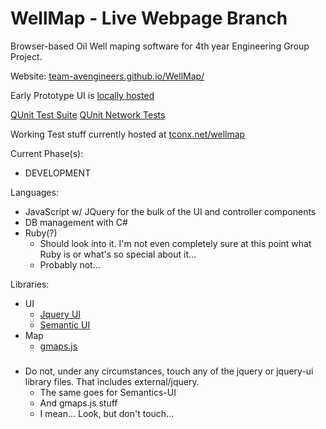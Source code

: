 WellMap - Live Webpage Branch
=======

Browser-based Oil Well maping software for 4th year Engineering Group Project.

Website: [team-avengineers.github.io/WellMap/](http://team-avengineers.github.io/WellMap/)

Early Prototype UI is [locally hosted](http://team-avengineers.github.io/WellMap/well_map.html)

[QUnit Test Suite](http://team-avengineers.github.io/WellMap/qunit)
[QUnit Network Tests](http://team-avengineers.github.io/WellMap/qunit/network_tests.html)

Working Test stuff currently hosted at [tconx.net/wellmap](http://tconx.net/wellmap/)

Current Phase(s):
* DEVELOPMENT


Languages:

* JavaScript w/ JQuery for the bulk of the UI and controller components
* DB management with C#
* Ruby(?)
	* Should look into it.  I'm not even completely sure at this point what Ruby is or what's so special about it...
	* Probably not...

Libraries:

* UI
	* [Jquery UI](https://github.com/jquery/jquery-ui)
	* [Semantic UI](https://github.com/Semantic-Org/Semantic-UI)
* Map
	* [gmaps.js](https://github.com/hpneo/gmaps)

### <style color="#ff0000">DO NOT</style>

* Do not, under any circumstances, touch any of the jquery or jquery-ui library files.  That includes external/jquery.
  * The same goes for Semantics-UI
  * And gmaps.js stuff
  * I mean...  Look, but don't touch...
